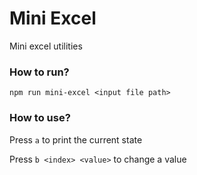 # Mini Excel
Mini excel utilities
### How to run?
```
npm run mini-excel <input file path>
```
### How to use?
Press `a` to print the current state


Press `b <index> <value>` to change a value